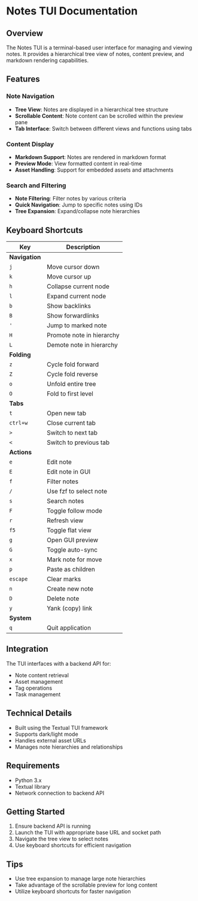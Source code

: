 # Notes TUI Documentation

## Overview
The Notes TUI is a terminal-based user interface for managing and viewing notes. It provides a hierarchical tree view of notes, content preview, and markdown rendering capabilities.

## Features

### Note Navigation
- **Tree View**: Notes are displayed in a hierarchical tree structure
- **Scrollable Content**: Note content can be scrolled within the preview pane
- **Tab Interface**: Switch between different views and functions using tabs

### Content Display
- **Markdown Support**: Notes are rendered in markdown format
- **Preview Mode**: View formatted content in real-time
- **Asset Handling**: Support for embedded assets and attachments

### Search and Filtering
- **Note Filtering**: Filter notes by various criteria
- **Quick Navigation**: Jump to specific notes using IDs
- **Tree Expansion**: Expand/collapse note hierarchies

## Keyboard Shortcuts

| Key | Description |
|-----|-------------|
| **Navigation** |
| `j` | Move cursor down |
| `k` | Move cursor up |
| `h` | Collapse current node |
| `l` | Expand current node |
| `b` | Show backlinks |
| `B` | Show forwardlinks |
| `'` | Jump to marked note |
| `H` | Promote note in hierarchy |
| `L` | Demote note in hierarchy |
| **Folding** |
| `z` | Cycle fold forward |
| `Z` | Cycle fold reverse |
| `o` | Unfold entire tree |
| `O` | Fold to first level |
| **Tabs** |
| `t` | Open new tab |
| `ctrl+w` | Close current tab |
| `>` | Switch to next tab |
| `<` | Switch to previous tab |
| **Actions** |
| `e` | Edit note |
| `E` | Edit note in GUI |
| `f` | Filter notes |
| `/` | Use fzf to select note |
| `s` | Search notes |
| `F` | Toggle follow mode |
| `r` | Refresh view |
| `f5` | Toggle flat view |
| `g` | Open GUI preview |
| `G` | Toggle auto-sync |
| `x` | Mark note for move |
| `p` | Paste as children |
| `escape` | Clear marks |
| `n` | Create new note |
| `D` | Delete note |
| `y` | Yank (copy) link |
| **System** |
| `q` | Quit application |

## Integration
The TUI interfaces with a backend API for:
- Note content retrieval
- Asset management
- Tag operations
- Task management

## Technical Details
- Built using the Textual TUI framework
- Supports dark/light mode
- Handles external asset URLs
- Manages note hierarchies and relationships

## Requirements
- Python 3.x
- Textual library
- Network connection to backend API

## Getting Started
1. Ensure backend API is running
2. Launch the TUI with appropriate base URL and socket path
3. Navigate the tree view to select notes
4. Use keyboard shortcuts for efficient navigation

## Tips
- Use tree expansion to manage large note hierarchies
- Take advantage of the scrollable preview for long content
- Utilize keyboard shortcuts for faster navigation
